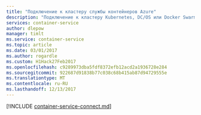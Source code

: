 ```yaml
---
title: "Подключение к кластеру службы контейнеров Azure"
description: "Подключение к кластеру Kubernetes, DC/OS или Docker Swarm в службе контейнеров Azure с удаленного компьютера"
services: container-service
author: dlepow
manager: timlt
ms.service: container-service
ms.topic: article
ms.date: 03/01/2017
ms.author: rogardle
ms.custom: H1Hack27Feb2017
ms.openlocfilehash: c9289973dba5fdf8372efb12acd2a1936728e284
ms.sourcegitcommit: 922687d91838b77c038c68b415ab87d94729555e
ms.translationtype: MT
ms.contentlocale: ru-RU
ms.lasthandoff: 12/13/2017
---
```

[!INCLUDE [container-service-connect.md](../../../includes/container-service-connect.md)]
